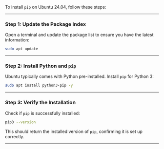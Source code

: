 To install `pip` on Ubuntu 24.04, follow these steps:

---

### Step 1: Update the Package Index
Open a terminal and update the package list to ensure you have the latest information:

```bash
sudo apt update
```

---

### Step 2: Install Python and `pip`
Ubuntu typically comes with Python pre-installed. Install `pip` for Python 3:

```bash
sudo apt install python3-pip -y
```

---

### Step 3: Verify the Installation
Check if `pip` is successfully installed:

```bash
pip3 --version
```

This should return the installed version of `pip`, confirming it is set up correctly.

---
